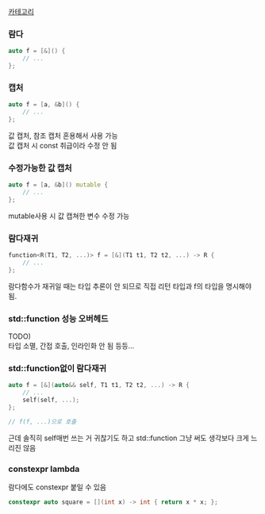[카테고리](/README.md)
### 람다
```cpp
auto f = [&]() {
    // ...
};
```

### 캡처
```cpp
auto f = [a, &b]() {
    // ...
};
```
값 캡처, 참조 캡처 혼용해서 사용 가능   
값 캡처 시 const 취급이라 수정 안 됨   

### 수정가능한 값 캡처
```cpp
auto f = [a, &b]() mutable {
    // ...
};
```
mutable사용 시 값 캡쳐한 변수 수정 가능

### 람다재귀
```cpp
function<R(T1, T2, ...)> f = [&](T1 t1, T2 t2, ...) -> R {
    // ...
};
```
람다함수가 재귀일 때는 타입 추론이 안 되므로 직접 리턴 타입과 f의 타입을 명시해야 됨.

### std::function 성능 오버헤드
TODO)   
타입 소멸, 간접 호출, 인라인화 안 됨 등등...   

### std::function없이 람다재귀
```cpp
auto f = [&](auto&& self, T1 t1, T2 t2, ...) -> R {
    // ...
    self(self, ...);
};

// f(f, ...)으로 호출
```
근데 솔직히 self매번 쓰는 거 귀찮기도 하고 std::function 그냥 써도 생각보다 크게 느리진 않음   

### constexpr lambda
람다에도 constexpr 붙일 수 있음   
```cpp
constexpr auto square = [](int x) -> int { return x * x; };
```